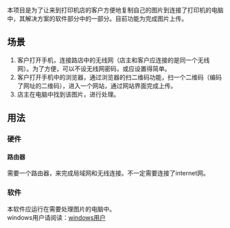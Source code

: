 本项目是为了让来到打印机店的客户方便地复制自己的图片到连接了打印机的电脑中，其解决方案的软件部分中的一部分。目前功能为完成图片上传。

## 场景
1. 客户打开手机，连接路店中的无线网（店主和客户应连接的是同一个无线网）。为了方便，可以不设无线网密码，或应设置得简单。
2. 客户打开手机中的浏览器，通过浏览器的扫二维码功能，扫一个二维码（编码了网址的二维码），进入一个网站，通过网站界面完成上传。
3. 店主在电脑中找到该图片，进行处理。

## 用法

### 硬件
#### 路由器
 需要一个路由器，来完成局域网和无线连接。不一定需要连接了internet网。

### 软件
本软件应运行在需要处理图片的电脑中。  
windows用户请阅读：[windows用户](/windows_user.md)

